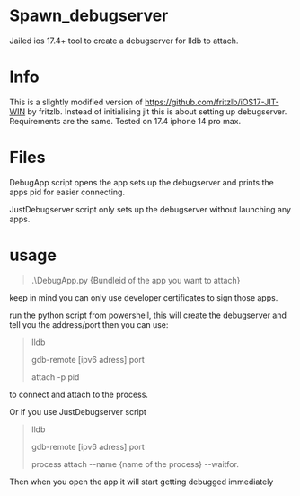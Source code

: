 # Spawn_debugserver
Jailed ios 17.4+ tool to create a debugserver for lldb to attach.

# Info 
This is a slightly modified version of https://github.com/fritzlb/iOS17-JIT-WIN by fritzlb. Instead of initialising jit this is about setting up debugserver.
Requirements are the same. Tested on 17.4 iphone 14 pro max.

# Files

DebugApp script opens the app sets up the debugserver and prints the apps pid for easier connecting.

JustDebugserver script only sets up the debugserver without launching any apps.

# usage
>.\DebugApp.py {Bundleid of the app you want to attach}

keep in mind you can only use developer certificates to sign those apps.

run the python script from powershell, this will create the debugserver and tell you the address/port then you can use:

>lldb
>
>gdb-remote [ipv6 adress]:port
>
>attach -p pid

to connect and attach to the process.

Or if you use JustDebugserver script 

>lldb
>
>gdb-remote [ipv6 adress]:port
>
>process attach --name {name of the process} --waitfor.

Then when you open the app it will start getting debugged immediately 
